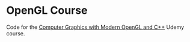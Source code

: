 # OpenGL Course

Code for the [Computer Graphics with Modern OpenGL and C++](https://www.udemy.com/course/graphics-with-modern-opengl/)
Udemy course.
